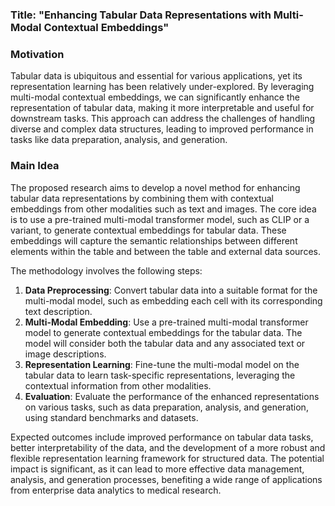 ### Title: "Enhancing Tabular Data Representations with Multi-Modal Contextual Embeddings"

### Motivation
Tabular data is ubiquitous and essential for various applications, yet its representation learning has been relatively under-explored. By leveraging multi-modal contextual embeddings, we can significantly enhance the representation of tabular data, making it more interpretable and useful for downstream tasks. This approach can address the challenges of handling diverse and complex data structures, leading to improved performance in tasks like data preparation, analysis, and generation.

### Main Idea
The proposed research aims to develop a novel method for enhancing tabular data representations by combining them with contextual embeddings from other modalities such as text and images. The core idea is to use a pre-trained multi-modal transformer model, such as CLIP or a variant, to generate contextual embeddings for tabular data. These embeddings will capture the semantic relationships between different elements within the table and between the table and external data sources.

The methodology involves the following steps:
1. **Data Preprocessing**: Convert tabular data into a suitable format for the multi-modal model, such as embedding each cell with its corresponding text description.
2. **Multi-Modal Embedding**: Use a pre-trained multi-modal transformer model to generate contextual embeddings for the tabular data. The model will consider both the tabular data and any associated text or image descriptions.
3. **Representation Learning**: Fine-tune the multi-modal model on the tabular data to learn task-specific representations, leveraging the contextual information from other modalities.
4. **Evaluation**: Evaluate the performance of the enhanced representations on various tasks, such as data preparation, analysis, and generation, using standard benchmarks and datasets.

Expected outcomes include improved performance on tabular data tasks, better interpretability of the data, and the development of a more robust and flexible representation learning framework for structured data. The potential impact is significant, as it can lead to more effective data management, analysis, and generation processes, benefiting a wide range of applications from enterprise data analytics to medical research.